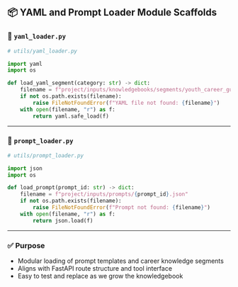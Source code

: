 ## 📦 YAML and Prompt Loader Module Scaffolds

### 📄 `yaml_loader.py`
```python
# utils/yaml_loader.py

import yaml
import os

def load_yaml_segment(category: str) -> dict:
    filename = f"project/inputs/knowledgebooks/segments/youth_career_guide_{category.lower()}.yaml"
    if not os.path.exists(filename):
        raise FileNotFoundError(f"YAML file not found: {filename}")
    with open(filename, "r") as f:
        return yaml.safe_load(f)
```

---

### 📄 `prompt_loader.py`
```python
# utils/prompt_loader.py

import json
import os

def load_prompt(prompt_id: str) -> dict:
    filename = f"project/inputs/prompts/{prompt_id}.json"
    if not os.path.exists(filename):
        raise FileNotFoundError(f"Prompt not found: {filename}")
    with open(filename, "r") as f:
        return json.load(f)
```

---

### ✅ Purpose
- Modular loading of prompt templates and career knowledge segments
- Aligns with FastAPI route structure and tool interface
- Easy to test and replace as we grow the knowledgebook